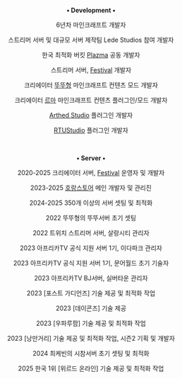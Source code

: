 <div align="center">
  <p>
    <p><strong>• Development •</strong></p>
    <p>6년차 마인크래프트 개발자</p>
    <p>스트리머 서버 및 대규모 서버 제작팀 Lede Studios 참여 개발자</p>
    <p>한국 최적화 버킷 <a href="https://github.com/PlazmaMC/PlazmaBukkit">Plazma</a> 공동 개발자</p>
    <p>스트리머 서버, <a href="https://site.rtuserver.kr">Festival</a> 개발자</p>
    <p>크리에이터 <a href="https://youtube.com/@2ddu">뚜뚜형</a> 마인크래프트 컨텐츠 모드 개발자</p>
    <p>크리에이터 <a href="https://youtube.com/@RmaGodH">르마</a> 마인크래프트 컨텐츠 플러그인/모드 개발자</p>
    <p><a href="https://github.com/Arthed-Studios">Arthed Studio<a> 플러그인 개발자</p>
    <p><a href="https://github.com/RTUStudio">RTUStudio<a> 플러그인 개발자</p>
  </p>
  <br>
  <p>
    <p><strong>• Server •</strong></p>
    <p>2020-2025 크리에이터 서버, <a href="https://site.rtuserver.kr">Festival</a> 운영자 및 개발자</p>
    <p>2023-2025 <a href="https://discord.gg/rkVFwR9kEt">호랑스토어</a> 메인 개발자 및 관리진</p>
    <p>2024-2025 350개 이상의 서버 셋팅 및 최적화</p>
    <p>2022 뚜뚜형의 뚜뚜서버 초기 셋팅</p>
    <p>2022 트위치 스트리머 서버, 살랑시티 관리자</p>
    <p>2023 아프리카TV 공식 지원 서버 1기, 이다파크 관리자</p>
    <p>2023 아프리카TV 공식 지원 서버 1기, 문어월드 초기 기술자</p>
    <p>2023 아프리카TV BJ서버, 실버타운 관리자</p>
    <p>2023 [포스트 가디언즈] 기술 제공 및 최적화 작업</p>
    <p>2023 [데이콘즈] 기술 제공</p>
    <p>2023 [우파루팜] 기술 제공 및 최적화 작업</p>
    <p>2023 [낭만거리] 기술 제공 및 최적화 작업, 시즌2 기획 및 개발자</p>
    <p>2024 최케빈의 시참서버 초기 셋팅 및 최적화</p>
    <p>2025 한국 1위 [위르드 온라인] 기술 제공 및 최적화 작업</p>
  </p>
  <br>
<p>
